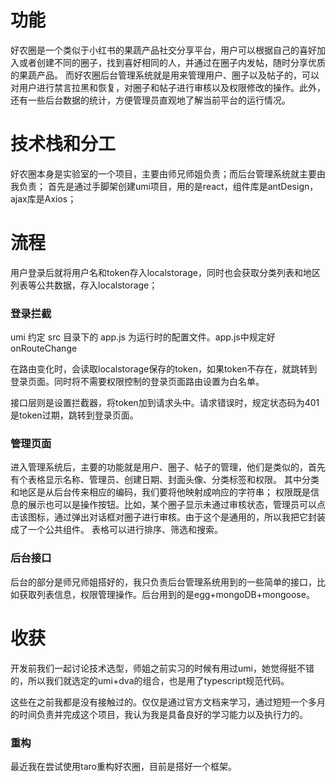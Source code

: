 # 功能
好农圈是一个类似于小红书的果蔬产品社交分享平台，用户可以根据自己的喜好加入或者创建不同的圈子，找到喜好相同的人，并通过在圈子内发帖，随时分享优质的果蔬产品。
而好农圈后台管理系统就是用来管理用户、圈子以及帖子的，可以对用户进行禁言拉黑和恢复，对圈子和帖子进行审核以及权限修改的操作。此外，还有一些后台数据的统计，方便管理员直观地了解当前平台的运行情况。

# 技术栈和分工
好农圈本身是实验室的一个项目，主要由师兄师姐负责；而后台管理系统就主要由我负责；
首先是通过手脚架创建umi项目，用的是react，组件库是antDesign，ajax库是Axios；

# 流程
用户登录后就将用户名和token存入localstorage，同时也会获取分类列表和地区列表等公共数据，存入localstorage；

### 登录拦截
umi 约定 src 目录下的 app.js 为运行时的配置文件。app.js中规定好onRouteChange

在路由变化时，会读取localstorage保存的token，如果token不存在，就跳转到登录页面。同时将不需要权限控制的登录页面路由设置为白名单。

接口层则是设置拦截器，将token加到请求头中。请求错误时，规定状态码为401是token过期，跳转到登录页面。

### 管理页面
进入管理系统后，主要的功能就是用户、圈子、帖子的管理，他们是类似的，首先有个表格显示名称、管理员、创建日期、封面头像、分类标签和权限。
其中分类和地区是从后台传来相应的编码，我们要将他映射成响应的字符串；
权限既是信息的展示也可以是操作按钮。比如，某个圈子显示未通过审核状态，管理员可以点击该图标，通过弹出对话框对圈子进行审核。由于这个是通用的，所以我把它封装成了一个公共组件。
表格可以进行排序、筛选和搜索。

### 后台接口
后台的部分是师兄师姐搭好的，我只负责后台管理系统用到的一些简单的接口，比如获取列表信息，权限管理操作。后台用到的是egg+mongoDB+mongoose。

# 收获
开发前我们一起讨论技术选型，师姐之前实习的时候有用过umi，她觉得挺不错的，所以我们就选定的umi+dva的组合，也是用了typescript规范代码。

这些在之前我都是没有接触过的。仅仅是通过官方文档来学习，通过短短一个多月的时间负责并完成这个项目，我认为我是具备良好的学习能力以及执行力的。

### 重构
最近我在尝试使用taro重构好农圈，目前是搭好一个框架。